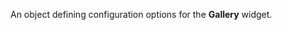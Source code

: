 <!--**
/*-------------------------------------------
    Auto-generated file. Do not modify.
-------------------------------------------

**-->

<!--shortDescription-->
An object defining configuration options for the **Gallery** widget.
<!--/shortDescription-->

<!--fullDescription-->

<!--/fullDescription-->
